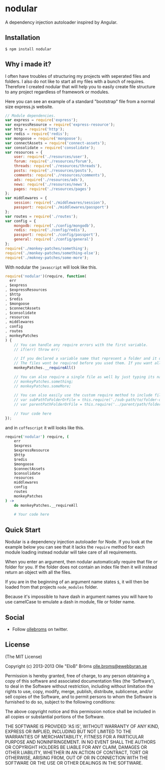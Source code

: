 nodular
=======

A dependency injection autoloader inspired by Angular.

Installation
------

```
$ npm install nodular
```

Why i made it?
------

I often have troubles of structuring my projects with seperated files and folders. I also do not like to start all my files with a bunch of requires. Therefore I created nodular that will help you to easily create file structure to any project regardless of framework or modules.

Here you can see an example of a standard "bootstrap" file from a normal size express.js website.

```javascript
// Module dependencies.
var express = require('express');
var expressResource = require('express-resource');
var http = require('http');
var redis = require('redis');
var mongoose = require('mongoose');
var connectAssets = require('connect-assets');
var consolidate = require('consolidate');
var resources = {
	user: require('./resources/user'),
	forum: require('./resources/forum'),
	threads: require('./resources/threads'),
	posts: require('./resources/posts'),
	comments: require('./resources/comments'),
	ads: require('./resources/ads'),
	news: require('./resources/news'),
	pages: require('./resources/pages')
};
var middlewares = {
	session: require('./middlewares/session'),
	passport: require('./middlewares/passport')
};
var routes = require('./routes');
var config = {
	mongodb: require('./config/mongodb'),
	redis: require('./config/redis'),
	passport: require('./config/passport'),
	general: require('./config/general')
};
require('./monkey-patches/something');
require('./monkey-patches/something-else');
require('./mokney-patches/some-more');
```

With nodular the `javascript` will look like this.

```javascript
require('nodular')(require, function(
  err
, $express
, $expressResources
, $http
, $redis
, $mongoose
, $connectAssets
, $consolidate
, resources
, middlewares
, config
, routes
, monkeyPatches
) {
	// You can handle any require errors with the first variable.
	// if(err) throw err;
	
	// If you declared a variable name that represent a folder and it doesn't contain a index file then an object is created with getters for each file.
	// The files wont be required before you used them. If you want all files to be properly required then use the __requireAll() method.
	monkeyPatches.__requireAll()
	
	// You can also require a single file as well by just typing its name like this.
	// monkeyPatches.something;
	// monkeyPatches.someMore;
	
	// You can also easily use the custom require method to include files or folders other than the current working directory.
	// var subPathToFolderOrFile = this.require('./sub-path/to/folder-or-file');
	// var parentPathFolderOrFile = this.require('../parent/path/folder-or-file');
	
	// Your code here
});
```

and in `coffescript` it will looks like this.

```coffeescript
require('nodular') require, (
	err
	$express
	$expressResource
	$http
	$redis
	$mongoose
	$connectAssets
	$consolidate
	resources
	middlewares
	config
	routes
	monkeyPatches
) ->
	do monkeyPatches.__requireAll
	
	# Your code here
```

Quick Start
------

Nodular is a dependency injection autoloader for Node. If you look at the example below you can see that it lacks the `require` method for each module loading instead nodular will take care of all requirements.

When you enter an argument, then nodular automatically require that file or folder for you. If the folder does not contain an index file then it will instead return an object with all the files.

If you are in the beginning of an argument name states `$`, it will then be loaded from that projects `node_modules` folder.

Because it's impossible to have dash in argument names you will have to use camelCase to emulate a dash in module, file or folder name.

Social
------

- Follow [ollebroms](https://twitter.com/ollebroms) on twitter.

License
------

(The MIT License)

Copyright (c) 2013-2013 Olle "EloB" Bröms <olle.broms@ewebbyran.se>

Permission is hereby granted, free of charge, to any person obtaining
a copy of this software and associated documentation files (the
'Software'), to deal in the Software without restriction, including
without limitation the rights to use, copy, modify, merge, publish,
distribute, sublicense, and/or sell copies of the Software, and to
permit persons to whom the Software is furnished to do so, subject to
the following conditions:

The above copyright notice and this permission notice shall be
included in all copies or substantial portions of the Software.

THE SOFTWARE IS PROVIDED 'AS IS', WITHOUT WARRANTY OF ANY KIND,
EXPRESS OR IMPLIED, INCLUDING BUT NOT LIMITED TO THE WARRANTIES OF
MERCHANTABILITY, FITNESS FOR A PARTICULAR PURPOSE AND NONINFRINGEMENT.
IN NO EVENT SHALL THE AUTHORS OR COPYRIGHT HOLDERS BE LIABLE FOR ANY
CLAIM, DAMAGES OR OTHER LIABILITY, WHETHER IN AN ACTION OF CONTRACT,
TORT OR OTHERWISE, ARISING FROM, OUT OF OR IN CONNECTION WITH THE
SOFTWARE OR THE USE OR OTHER DEALINGS IN THE SOFTWARE.